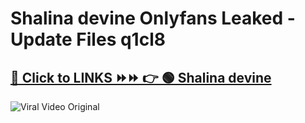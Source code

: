 
 # Shalina devine Onlyfans Leaked - Update Files q1cl8

## <h2><a href="https://clipsfans.com/Shalina_devine&ref=git">🔗 Click to LINKS ⏩⏩ 👉 🟢 Shalina devine </a></h2>

<a href="https://clipsfans.com/Shalina_devine&ref=git" rel="nofollow" data-target="animated-image.originalLink"><img src="https://i.ibb.co.com/xMMVF88/686577567.gif" alt="Viral Video Original" style="max-width: 100%; display: inline-block;" data-target="animated-image.originalImage"></a>

